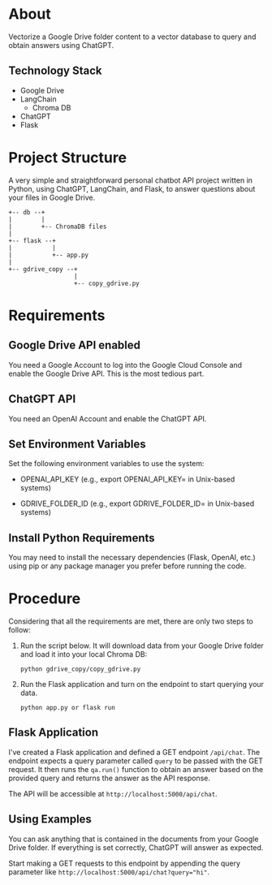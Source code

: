 # About

Vectorize a Google Drive folder content to a vector database to query and obtain answers using ChatGPT.

## Technology Stack
- Google Drive
- LangChain
  - Chroma DB
- ChatGPT
- Flask


# Project Structure
A very simple and straightforward personal chatbot API project written in Python, using ChatGPT, LangChain, and Flask, to answer questions about your files in Google Drive.


```
+-- db --+
|        |
|        +-- ChromaDB files
|
+-- flask --+
|           |
|           +-- app.py
|
+-- gdrive_copy --+
                  |
                  +-- copy_gdrive.py
```


# Requirements
## Google Drive API enabled
You need a Google Account to log into the Google Cloud Console and enable the Google Drive API. This is the most tedious part.

## ChatGPT API
You need an OpenAI Account and enable the ChatGPT API.

## Set Environment Variables
Set the following environment variables to use the system:

- OPENAI_API_KEY
  (e.g., export OPENAI_API_KEY=<YOUR OPENAI API KEY> in Unix-based systems)

- GDRIVE_FOLDER_ID
  (e.g., export GDRIVE_FOLDER_ID=<YOUR GDRIVE_FOLDER_ID> in Unix-based systems)

## Install Python Requirements
You may need to install the necessary dependencies (Flask, OpenAI, etc.) using pip or any package manager you prefer before running the code.



# Procedure
Considering that all the requirements are met, there are only two steps to follow:

1. Run the script below. It will download data from your Google Drive folder and load it into your local Chroma DB:

    ```
    python gdrive_copy/copy_gdrive.py
    ```

2. Run the Flask application and turn on the endpoint to start querying your data. 

    ```
    python app.py or flask run
    ```


## Flask Application
I've created a Flask application and defined a GET endpoint `/api/chat`. The endpoint expects a query parameter called `query` to be passed with the GET request. It then runs the `qa.run()` function to obtain an answer based on the provided query and returns the answer as the API response.

The API will be accessible at `http://localhost:5000/api/chat`. 

## Using Examples
You can ask anything that is contained in the documents from your Google Drive folder. If everything is set correctly, ChatGPT will answer as expected.

Start making a GET requests to this endpoint by appending the query parameter like `http://localhost:5000/api/chat?query="hi"`.